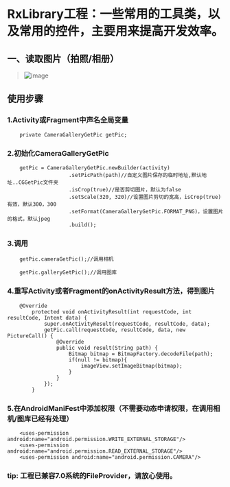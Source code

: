 RxLibrary工程：一些常用的工具类，以及常用的控件，主要用来提高开发效率。
=====

一、读取图片（拍照/相册）
-------  
>![image](https://github.com/buhuiming/BHMAndroid/blob/master/screenShots/3.jpg) 


## 使用步骤
>

### 1.Activity或Fragment中声名全局变量

        private CameraGalleryGetPic getPic;

### 2.初始化CameraGalleryGetPic

        getPic = CameraGalleryGetPic.newBuilder(activity)
                        .setPicPath(path)//自定义图片保存的临时地址,默认地址..CGGetPic文件夹
                        .isCrop(true)//是否剪切图片，默认为false
                        .setScale(320, 320)//设置图片剪切的宽高，isCrop(true)有效，默认300，300
                        .setFormat(CameraGalleryGetPic.FORMAT_PNG)，设置图片的格式，默认jpeg
                        .build();


### 3.调用
        getPic.cameraGetPic();//调用相机
        
        getPic.galleryGetPic();//调用图库
        

### 4.重写Activity或者Fragment的onActivityResult方法，得到图片
 
        @Override
            protected void onActivityResult(int requestCode, int resultCode, Intent data) {
                super.onActivityResult(requestCode, resultCode, data);
                getPic.call(requestCode, resultCode, data, new PictureCall() {
                    @Override
                    public void result(String path) {
                        Bitmap bitmap = BitmapFactory.decodeFile(path);
                        if(null != bitmap){
                            imageView.setImageBitmap(bitmap);
                        }
                    }
                });
            }
            


### 5.在AndroidManiFest中添加权限（不需要动态申请权限，在调用相机/图库已经有处理）
        <uses-permission android:name="android.permission.WRITE_EXTERNAL_STORAGE"/>
        <uses-permission android:name="android.permission.READ_EXTERNAL_STORAGE"/>
        <uses-permission android:name="android.permission.CAMERA"/>
        
### tip: 工程已兼容7.0系统的FileProvider，请放心使用。






